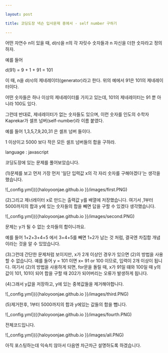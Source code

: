 ```yaml
---

layout: post

title: 코딩도장 넥슨 입사문제 중에서 - self number 구하기

---
```


<p>어떤 자연수 n이 있을 때, d(n)을 n의 각 자릿수 숫자들과 n 자신을 더한 숫자라고 정의하자.</p>
<p>예를 들어</p>
<p> d(91) = 9 + 1 + 91 = 101 </p>
<p>이 때, n을 d(n)의 제네레이터(generator)라고 한다. 
   위의 예에서 91은 101의 제네레이터이다.</p>
<p>어떤 숫자들은 하나 이상의 제네레이터를 가지고 있는데, 101의 제네레이터는 91 뿐 아니라 100도 있다.</p>
<p>그런데 반대로, 제네레이터가 없는 숫자들도 있으며, 이런 숫자를 인도의 수학자 Kaprekar가 셀프 넘버(self-number)라 이름 붙였다.</p>
<p>예를 들어 1,3,5,7,9,20,31 은 셀프 넘버 들이다.</p>
<p></p>
<p>1 이상이고 5000 보다 작은 모든 셀프 넘버들의 합을 구하라. </p>
</p>
language : javascript

<p>코딩도장에 있는 문제를 풀어보았습니다.</p>

(1)문제를 보고 먼저 가장 먼저 '일단 입력값 x의 각 자리 숫자를 구해야겠다'는 생각을 했습니다. 

![_config.yml]({{haloyoonjae.github.io }}/images/first.PNG)

(2)그리고 제너레이터 x로 만드는 출력값 y를 배열에 저장했습니다.
여기서 ,1부터 5000까지의 합과 y에 있는 숫자들의 합을 빼면 답을 구할 수 있겠다 생각했습니다.

![_config.yml]({{haloyoonjae.github.io }}/images/second.PNG)

문제는 y가 될 수 없는 숫자들의 합이니까요.

예를 들어 1+2+3+4+5 에서 3+4+5를 빼면 1+2가 남는 것 처럼, 결국엔
차집합 개념이라는 것을 알 수 있었습니다.

(3)그런데 간단한 문제처럼 보이지만, x가 2개 이상인 경우가 있으면 (2)의 방법을 사용할 수 없습니다. 예를 들어 y = 101 이면 x= 91 or 100 이므로, 입력이 2개 이상이 됩니다. 
여기서 (2)의 방법을 사용하게 되면, 
for문을 돌릴 때, x가 91일 떄와 100일 때 y의 값이 101, 101이 되어 합을 구할 때 202가 되어버리는 오류가 발생하게 됩니다.

(4)그래서 y값을 저장하고, y에 있는 중복값들을 제거해야합니다. 


![_config.yml]({{haloyoonjae.github.io }}/images/third.PNG)

(5)제거한후, 1부터 5000까지의 합과 y에있는 값들의 합을 뺍니다.

![_config.yml]({{haloyoonjae.github.io }}/images/fourth.PNG)

전체코드입니다.

![_config.yml]({{haloyoonjae.github.io }}/images/all.PNG)

아직 포스팅하는데 익숙치 않아서 다음엔 차근차근 설명하도록 하겠습니다.

</p>
